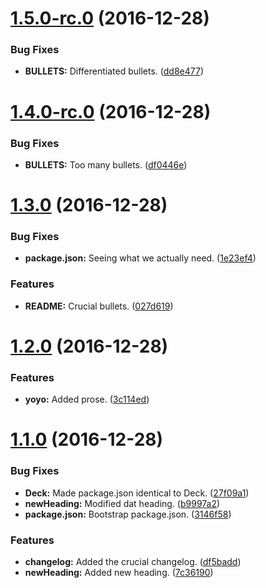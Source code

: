 <a name="1.5.0-rc.0"></a>
# [1.5.0-rc.0](https://github.com/spinnaker/deck/compare/v1.4.0-rc.0...v1.5.0-rc.0) (2016-12-28)


### Bug Fixes

* **BULLETS:** Differentiated bullets. ([dd8e477](https://github.com/spinnaker/deck/commit/dd8e477))



<a name="1.4.0-rc.0"></a>
# [1.4.0-rc.0](https://github.com/spinnaker/deck/compare/v1.3.0...v1.4.0-rc.0) (2016-12-28)


### Bug Fixes

* **BULLETS:** Too many bullets. ([df0446e](https://github.com/spinnaker/deck/commit/df0446e))



<a name="1.3.0"></a>
# [1.3.0](https://github.com/spinnaker/deck/compare/v1.2.0...v1.3.0) (2016-12-28)


### Bug Fixes

* **package.json:** Seeing what we actually need. ([1e23ef4](https://github.com/spinnaker/deck/commit/1e23ef4))


### Features

* **README:** Crucial bullets. ([027d619](https://github.com/spinnaker/deck/commit/027d619))



<a name="1.2.0"></a>
# [1.2.0](https://github.com/spinnaker/deck/compare/v1.1.0...v1.2.0) (2016-12-28)


### Features

* **yoyo:** Added prose. ([3c114ed](https://github.com/spinnaker/deck/commit/3c114ed))



<a name="1.1.0"></a>
# [1.1.0](https://github.com/spinnaker/deck/compare/7c36190...v1.1.0) (2016-12-28)


### Bug Fixes

* **Deck:** Made package.json identical to Deck. ([27f09a1](https://github.com/spinnaker/deck/commit/27f09a1))
* **newHeading:** Modified dat heading. ([b9997a2](https://github.com/spinnaker/deck/commit/b9997a2))
* **package.json:** Bootstrap package.json. ([3146f58](https://github.com/spinnaker/deck/commit/3146f58))


### Features

* **changelog:** Added the crucial changelog. ([df5badd](https://github.com/spinnaker/deck/commit/df5badd))
* **newHeading:** Added new heading. ([7c36190](https://github.com/spinnaker/deck/commit/7c36190))



